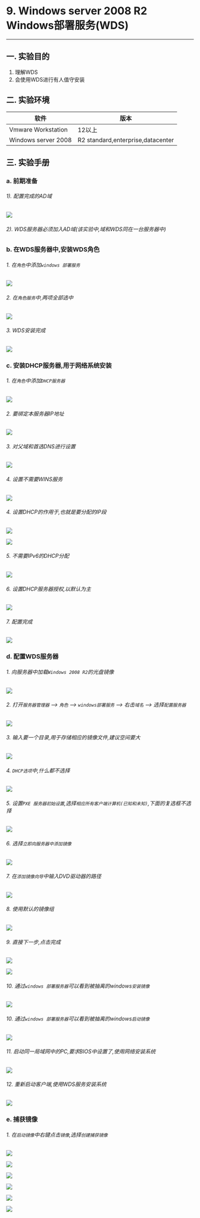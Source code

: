 # 9. Windows server 2008 R2 Windows部署服务(WDS)

---

## 一. 实验目的
1. 理解WDS
2. 会使用WDS进行有人值守安装

## 二. 实验环境

|软件|版本|
|----|----|
|Vmware Workstation| 12以上 |
|Windows server 2008| R2 standard,enterprise,datacenter|

## 三. 实验手册

### a. 前期准备

###### 1). 配置完成的AD域

![](/windows/win2008R2/appserver/image/wds-1.png)

###### 2). WDS服务器必须加入AD域(该实验中,域和WDS同在一台服务器中)

### b. 在WDS服务器中,安装WDS角色

###### 1. 在`角色`中添加`windows 部署服务`

![](/windows/win2008R2/appserver/image/wds-1.png)

###### 2. 在`角色服务`中,两项全部选中

![](/windows/win2008R2/appserver/image/wds-3.png)

###### 3. WDS安装完成

![](/windows/win2008R2/appserver/image/wds-4.png)

### c. 安装DHCP服务器,用于网络系统安装

###### 1. 在`角色`中添加`DHCP服务器`

![](/windows/win2008R2/appserver/image/wds-5.png)

###### 2. 要绑定本服务器IP地址

![](/windows/win2008R2/appserver/image/wds-6.png)

###### 3. 对父域和首选DNS进行设置

![](/windows/win2008R2/appserver/image/wds-7.png)

###### 4. 设置不需要WINS服务

![](/windows/win2008R2/appserver/image/wds-8.png)

###### 4. 设置DHCP的作用于,也就是要分配的IP段

![](/windows/win2008R2/appserver/image/wds-9.png)

![](/windows/win2008R2/appserver/image/wds-10.png)

###### 5. 不需要IPv6的DHCP分配

![](/windows/win2008R2/appserver/image/wds-11.png)

###### 6. 设置DHCP服务器授权,以默认为主

![](/windows/win2008R2/appserver/image/wds-12.png)

###### 7. 配置完成

![](/windows/win2008R2/appserver/image/wds-13.png)

### d. 配置WDS服务器

###### 1. 向服务器中加载`Windows 2008 R2`的光盘镜像

![](/windows/win2008R2/appserver/image/wds-14.png)

###### 2. 打开`服务器管理器` --> `角色` --> `windows部署服务` --> 右击`域名` --> 选择`配置服务器 `

![](/windows/win2008R2/appserver/image/wds-15.png)

###### 3. 输入要一个目录,用于存储相应的镜像文件,建议空间要大

![](/windows/win2008R2/appserver/image/wds-16.png)

###### 4. `DHCP选项`中,什么都不选择

![](/windows/win2008R2/appserver/image/wds-17.png)

###### 5. 设置`PXE 服务器初始设置`,选择`相应所有客户端计算机(已知和未知)`,下面的复选框不选择

![](/windows/win2008R2/appserver/image/wds-18.png)

###### 6. 选择`立即向服务器中添加镜像`

![](/windows/win2008R2/appserver/image/wds-19.png)

###### 7. 在`添加镜像向导`中输入DVD驱动器的路径

![](/windows/win2008R2/appserver/image/wds-20.png)

###### 8. 使用默认的镜像组

![](/windows/win2008R2/appserver/image/wds-21.png)

###### 9. 直接下一步,点击完成

![](/windows/win2008R2/appserver/image/wds-22.png)

![](/windows/win2008R2/appserver/image/wds-23.png)

###### 10. 通过`windows 部署服务器`可以看到被抽离的windows`安装镜像`

![](/windows/win2008R2/appserver/image/wds-24.png)

###### 10. 通过`windows 部署服务器`可以看到被抽离的windows`启动镜像`

![](/windows/win2008R2/appserver/image/wds-25.png)

###### 11. 启动同一局域网中的PC,要求BIOS中设置了,使用网络安装系统

![](/windows/win2008R2/appserver/image/wds-34.png)

###### 12. 重新启动客户端,使用WDS服务安装系统

![](/windows/win2008R2/appserver/image/wds-32.png)

### e. 捕获镜像

###### 1. 在`启动镜像`中右键点击`镜像`,选择`创建捕获镜像`

![](/windows/win2008R2/appserver/image/wds-26.png)

![](/windows/win2008R2/appserver/image/wds-27.png)

![](/windows/win2008R2/appserver/image/wds-28.png)

![](/windows/win2008R2/appserver/image/wds-29.png)

![](/windows/win2008R2/appserver/image/wds-30.png)

![](/windows/win2008R2/appserver/image/wds-31.png)










